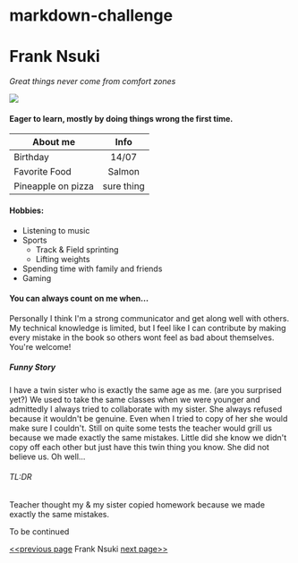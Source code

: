 # markdown-challenge

# Frank Nsuki

*Great things never come from comfort zones*

![](https://raw.githubusercontent.com/Fib88/markdown-challenge/master/Frank_picture.jpg)

#### Eager to learn, mostly by doing things wrong the first time.

| About me | Info |
| ------------- |:-------------:| 
| Birthday     | 14/07 |  
| Favorite Food      | Salmon     | 
| Pineapple on pizza | sure thing | 

#### Hobbies:

+ Listening to music
+ Sports
    + Track & Field sprinting
    + Lifting weights      
+ Spending time with family and friends
+ Gaming 

#### You can always count on me when...

Personally I think I'm a strong communicator and get along well with others.
My technical knowledge is limited, but I feel like I can contribute by making every mistake in the book so others wont feel as bad about themselves. You're welcome!

##### Funny Story

I have a twin sister who is exactly the same age as me. (are you surprised yet?)
We used to take the same classes when we were younger and admittedly I always tried to collaborate with my sister.
She always refused because it wouldn't be genuine. Even when I tried to copy of her she would make sure I couldn't.
Still on quite some tests the teacher would grill us because we made exactly the same mistakes.
Little did she know we didn't copy off each other but just have this twin thing you know. She did not believe us.
Oh well...

###### TL:DR
Teacher thought my & my sister copied homework because we made exactly the same mistakes.







To be continued





[<<previous page](https://github.com/Akenaftw/markdown-challenge) Frank Nsuki [next page>>](https://github.com/HendrikCromboom/markdown-challenge)
